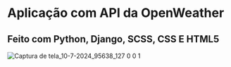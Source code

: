 # Aplicação com API da OpenWeather

## Feito com Python, Django, SCSS, CSS E HTML5

![Captura de tela_10-7-2024_95638_127 0 0 1](https://github.com/Maike2961/API_weather/assets/101808661/50c99fb7-62db-4859-9db8-dfc1e076e7ba)
